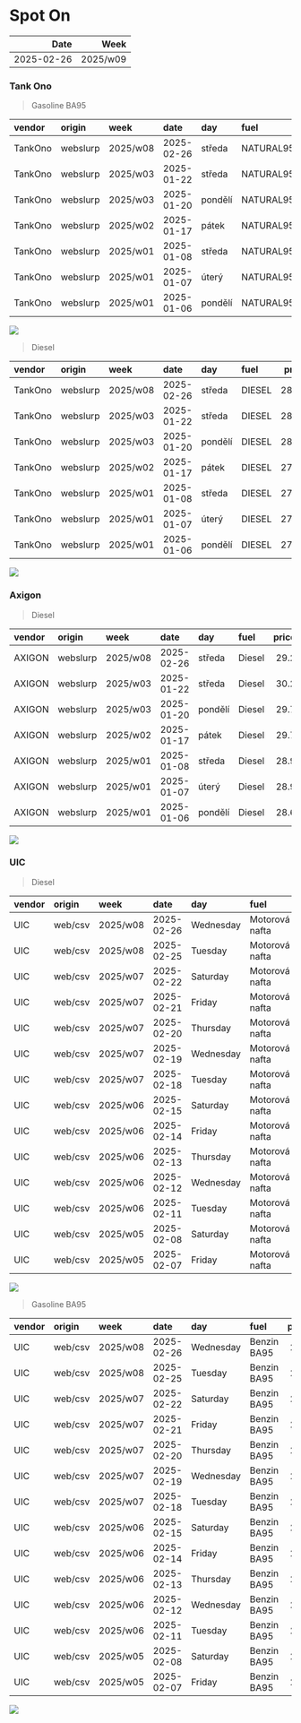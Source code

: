 Spot On
================

|       Date |     Week |
|-----------:|---------:|
| 2025-02-26 | 2025/w09 |

### Tank Ono

> Gasoline BA95

| vendor  | origin   | week     | date       | day     | fuel      | price | PriceVAT |
|:--------|:---------|:---------|:-----------|:--------|:----------|------:|---------:|
| TankOno | webslurp | 2025/w08 | 2025-02-26 | středa  | NATURAL95 | 28.84 |     34.9 |
| TankOno | webslurp | 2025/w03 | 2025-01-22 | středa  | NATURAL95 | 28.84 |     34.9 |
| TankOno | webslurp | 2025/w03 | 2025-01-20 | pondělí | NATURAL95 | 28.84 |     34.9 |
| TankOno | webslurp | 2025/w02 | 2025-01-17 | pátek   | NATURAL95 | 28.51 |     34.5 |
| TankOno | webslurp | 2025/w01 | 2025-01-08 | středa  | NATURAL95 | 28.02 |     33.9 |
| TankOno | webslurp | 2025/w01 | 2025-01-07 | úterý   | NATURAL95 | 28.02 |     33.9 |
| TankOno | webslurp | 2025/w01 | 2025-01-06 | pondělí | NATURAL95 | 28.02 |     33.9 |

<img src="SpotOn_files/figure-gfm/tono-ba95-1.png" style="display: block; margin: auto auto auto 0;" />

> Diesel

| vendor  | origin   | week     | date       | day     | fuel   | price | PriceVAT |
|:--------|:---------|:---------|:-----------|:--------|:-------|------:|---------:|
| TankOno | webslurp | 2025/w08 | 2025-02-26 | středa  | DIESEL | 28.02 |     33.9 |
| TankOno | webslurp | 2025/w03 | 2025-01-22 | středa  | DIESEL | 28.02 |     33.9 |
| TankOno | webslurp | 2025/w03 | 2025-01-20 | pondělí | DIESEL | 28.02 |     33.9 |
| TankOno | webslurp | 2025/w02 | 2025-01-17 | pátek   | DIESEL | 27.69 |     33.5 |
| TankOno | webslurp | 2025/w01 | 2025-01-08 | středa  | DIESEL | 27.19 |     32.9 |
| TankOno | webslurp | 2025/w01 | 2025-01-07 | úterý   | DIESEL | 27.19 |     32.9 |
| TankOno | webslurp | 2025/w01 | 2025-01-06 | pondělí | DIESEL | 27.19 |     32.9 |

<img src="SpotOn_files/figure-gfm/tono-diesel-1.png" style="display: block; margin: auto auto auto 0;" />

### Axigon

> Diesel

| vendor | origin   | week     | date       | day     | fuel   | price | PriceVAT |
|:-------|:---------|:---------|:-----------|:--------|:-------|------:|---------:|
| AXIGON | webslurp | 2025/w08 | 2025-02-26 | středa  | Diesel |  29.2 |     35.4 |
| AXIGON | webslurp | 2025/w03 | 2025-01-22 | středa  | Diesel |  30.2 |     36.5 |
| AXIGON | webslurp | 2025/w03 | 2025-01-20 | pondělí | Diesel |  29.7 |     35.9 |
| AXIGON | webslurp | 2025/w02 | 2025-01-17 | pátek   | Diesel |  29.7 |     35.9 |
| AXIGON | webslurp | 2025/w01 | 2025-01-08 | středa  | Diesel |  28.9 |     35.0 |
| AXIGON | webslurp | 2025/w01 | 2025-01-07 | úterý   | Diesel |  28.9 |     35.0 |
| AXIGON | webslurp | 2025/w01 | 2025-01-06 | pondělí | Diesel |  28.6 |     34.6 |

<img src="SpotOn_files/figure-gfm/axigon-diesel-1.png" style="display: block; margin: auto auto auto 0;" />

### UIC

> Diesel

| vendor | origin  | week     | date       | day       | fuel           | price | priceVAT |
|:-------|:--------|:---------|:-----------|:----------|:---------------|------:|---------:|
| UIC    | web/csv | 2025/w08 | 2025-02-26 | Wednesday | Motorová nafta |  27.2 |     32.9 |
| UIC    | web/csv | 2025/w08 | 2025-02-25 | Tuesday   | Motorová nafta |  27.7 |     33.5 |
| UIC    | web/csv | 2025/w07 | 2025-02-22 | Saturday  | Motorová nafta |  27.8 |     33.6 |
| UIC    | web/csv | 2025/w07 | 2025-02-21 | Friday    | Motorová nafta |  27.8 |     33.6 |
| UIC    | web/csv | 2025/w07 | 2025-02-20 | Thursday  | Motorová nafta |  27.7 |     33.5 |
| UIC    | web/csv | 2025/w07 | 2025-02-19 | Wednesday | Motorová nafta |  27.7 |     33.5 |
| UIC    | web/csv | 2025/w07 | 2025-02-18 | Tuesday   | Motorová nafta |  27.6 |     33.4 |
| UIC    | web/csv | 2025/w06 | 2025-02-15 | Saturday  | Motorová nafta |  27.6 |     33.4 |
| UIC    | web/csv | 2025/w06 | 2025-02-14 | Friday    | Motorová nafta |  27.7 |     33.5 |
| UIC    | web/csv | 2025/w06 | 2025-02-13 | Thursday  | Motorová nafta |  27.7 |     33.5 |
| UIC    | web/csv | 2025/w06 | 2025-02-12 | Wednesday | Motorová nafta |  27.6 |     33.4 |
| UIC    | web/csv | 2025/w06 | 2025-02-11 | Tuesday   | Motorová nafta |  27.5 |     33.3 |
| UIC    | web/csv | 2025/w05 | 2025-02-08 | Saturday  | Motorová nafta |  27.4 |     33.2 |
| UIC    | web/csv | 2025/w05 | 2025-02-07 | Friday    | Motorová nafta |  27.4 |     33.2 |

<img src="SpotOn_files/figure-gfm/uic-diesel-1.png" style="display: block; margin: auto auto auto 0;" />

> Gasoline BA95

| vendor | origin  | week     | date       | day       | fuel        | price | priceVAT |
|:-------|:--------|:---------|:-----------|:----------|:------------|------:|---------:|
| UIC    | web/csv | 2025/w08 | 2025-02-26 | Wednesday | Benzin BA95 |  28.0 |     33.9 |
| UIC    | web/csv | 2025/w08 | 2025-02-25 | Tuesday   | Benzin BA95 |  28.2 |     34.1 |
| UIC    | web/csv | 2025/w07 | 2025-02-22 | Saturday  | Benzin BA95 |  28.3 |     34.2 |
| UIC    | web/csv | 2025/w07 | 2025-02-21 | Friday    | Benzin BA95 |  28.4 |     34.4 |
| UIC    | web/csv | 2025/w07 | 2025-02-20 | Thursday  | Benzin BA95 |  28.4 |     34.4 |
| UIC    | web/csv | 2025/w07 | 2025-02-19 | Wednesday | Benzin BA95 |  28.4 |     34.4 |
| UIC    | web/csv | 2025/w07 | 2025-02-18 | Tuesday   | Benzin BA95 |  28.4 |     34.4 |
| UIC    | web/csv | 2025/w06 | 2025-02-15 | Saturday  | Benzin BA95 |  28.4 |     34.4 |
| UIC    | web/csv | 2025/w06 | 2025-02-14 | Friday    | Benzin BA95 |  28.5 |     34.5 |
| UIC    | web/csv | 2025/w06 | 2025-02-13 | Thursday  | Benzin BA95 |  28.6 |     34.6 |
| UIC    | web/csv | 2025/w06 | 2025-02-12 | Wednesday | Benzin BA95 |  28.8 |     34.8 |
| UIC    | web/csv | 2025/w06 | 2025-02-11 | Tuesday   | Benzin BA95 |  28.6 |     34.6 |
| UIC    | web/csv | 2025/w05 | 2025-02-08 | Saturday  | Benzin BA95 |  28.6 |     34.6 |
| UIC    | web/csv | 2025/w05 | 2025-02-07 | Friday    | Benzin BA95 |  28.6 |     34.6 |

<img src="SpotOn_files/figure-gfm/uic-ba95-1.png" style="display: block; margin: auto auto auto 0;" />
